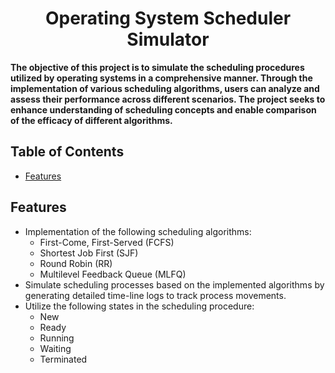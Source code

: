 <div>
  <h1 align="center"><strong>Operating System Scheduler Simulator</strong></h1>
  <p><strong>The objective of this project is to simulate the scheduling procedures utilized by operating systems in a comprehensive manner. Through the implementation of various scheduling algorithms, users can analyze and assess their performance across different scenarios. The project seeks to enhance understanding of scheduling concepts and enable comparison of the efficacy of different algorithms.</strong></p>
</div>

## Table of Contents
- [Features](#features)

## Features
- Implementation of the following scheduling algorithms:
  - First-Come, First-Served (FCFS)
  - Shortest Job First (SJF)
  - Round Robin (RR)
  - Multilevel Feedback Queue (MLFQ)
- Simulate scheduling processes based on the implemented algorithms by generating detailed time-line logs to track process movements.
- Utilize the following states in the scheduling procedure:
  - New
  - Ready
  - Running
  - Waiting
  - Terminated